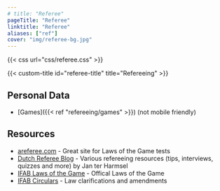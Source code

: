 ```yaml
---
# title: "Referee"
pageTitle: "Referee"
linktitle: "Referee"
aliases: ["ref"]
cover: "img/referee-bg.jpg"
---
```

{{< css url="css/referee.css" >}}

{{< custom-title id="referee-title" title="Refereeing" >}}

## Personal Data
<!-- - [Statistics]({{< ref "refereeing/stats" >}}) -->
- [Games]({{< ref "refereeing/games" >}}) (not mobile friendly)

## Resources
- [areferee.com](http://areferee.com/) - Great site for Laws of the Game tests
- [Dutch Referee Blog](https://www.dutchreferee.com/) - Various refereeing resources (tips, interviews, quizzes and more) by Jan ter Harmsel 
- [IFAB Laws of the Game](https://www.theifab.com/laws) - Offical Laws of the Game
- [IFAB Circulars](https://www.theifab.com/document/circulars) - Law clarifications and amendments